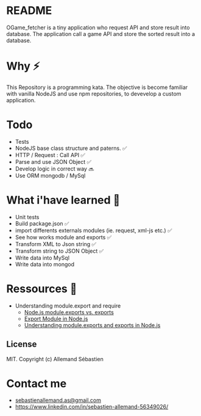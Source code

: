 # README
OGame_fetcher is a tiny application who request API and store result into database. The application call a game API and store the sorted result into a database.

# Why ⚡️
This Repository is a programming kata.
The objective is become familiar with vanilla NodeJS and use npm repositories, to devevelop a custom application.

# Todo
- Tests
- NodeJS base class structure and paterns. ✅
- HTTP / Request : Call API ✅
- Parse and use JSON Object ✅
- Develop logic in correct way 🔜
- Use ORM mongodb / MySql



# What i'have learned 🚀
- Unit tests
- Build package.json ✅
- import differents externals modules (ie. request, xml-js etc.) ✅
- See how works module and exports ✅
- Transform XML to Json string ✅
- Transform string to JSON Object ✅
- Write data into MySql
- Write data into mongod

# Ressources 📖
- Understanding module.export and require
  - [Node.js module.exports vs. exports](https://medium.freecodecamp.org/node-js-module-exports-vs-exports-ec7e254d63ac)
   - [Export Module in Node.js](http://www.tutorialsteacher.com/nodejs/nodejs-module-exports)
   - [Understanding module.exports and exports in Node.js](https://www.sitepoint.com/understanding-module-exports-exports-node-js/)



## License
MIT. Copyright (c) Allemand Sébastien

# Contact me
- sebastienallemand.as@gmail.com
- https://www.linkedin.com/in/sebastien-allemand-56349026/